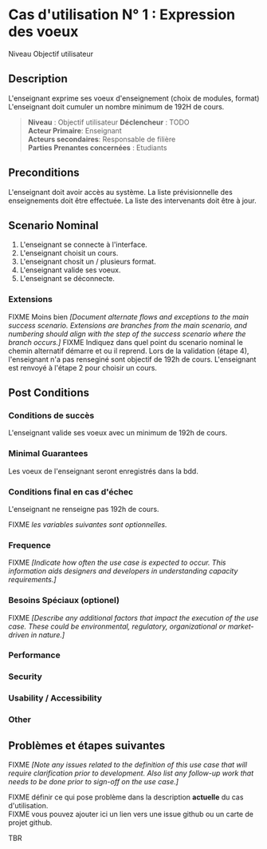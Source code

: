 # Cas d'utilisation N° 1 :  Expression des voeux

Niveau Objectif utilisateur

##	Description

L'enseignant exprime ses voeux d'enseignement (choix de modules, format) 
L'enseignant doit cumuler un nombre minimum de 192H de cours. 

> **Niveau** : Objectif utilisateur 
> **Déclencheur** : TODO  
> **Acteur Primaire**: Enseignant   
> **Acteurs secondaires**: Responsable de filière   
> **Parties Prenantes concernées** : Etudiants  
 
 
## Preconditions

L'enseignant doit avoir accès au système. 
La liste prévisionnelle des enseignements doit être effectuée. 
La liste des intervenants doit être à jour. 

## Scenario Nominal

1.	L'enseignant se connecte à l'interface.  
2.	L'enseignant choisit un cours.
3.	L'enseignant chosit un / plusieurs format.
4. L'enseignant valide ses voeux. 
5. L'enseignant se déconnecte.  

###	Extensions
FIXME Moins bien _[Document alternate flows and exceptions to the main success scenario. Extensions are branches from the main scenario, and numbering should align with the step of the success scenario where the branch occurs.]_
FIXME Indiquez dans quel point du scenario nominal le chemin alternatif démarre et ou il reprend.
Lors de la validation (étape 4), l'enseignant n'a pas renseginé sont objectif de 192h de cours. 
L'enseignant est renvoyé à l'étape 2 pour choisir un cours.


## Post Conditions
### Conditions de succès 
L'enseignant valide ses voeux avec un minimum de 192h de cours. 

### Minimal Guarantees
Les voeux de l'enseignant seront enregistrés dans la bdd. 

### Conditions final en cas d'échec
L'enseignant ne renseigne pas 192h de cours. 

FIXME _les variables suivantes sont optionnelles._

### Frequence
FIXME _[Indicate how often the use case is expected to occur. This information aids designers and developers in understanding capacity requirements.]_   
### Besoins Spéciaux (optionel)  
FIXME _[Describe any additional factors that impact the execution of the use case. These could be environmental, regulatory, organizational or market-driven in nature.]_  
### Performance  
###	Security  
###	Usability / Accessibility  
###	Other  

##	Problèmes et étapes suivantes  
FIXME _[Note any issues related to the definition of this use case that will require clarification prior to development. Also list any follow-up work that needs to be done prior to sign-off on the use case.]_  

FIXME définir ce qui pose problème dans la description **actuelle** du cas d'utilisation.  
FIXME vous pouvez ajouter ici un lien vers une issue github ou un carte de projet github.

TBR
